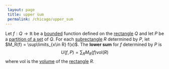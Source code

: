```yaml
---
 layout: page
 title: upper sum
 permalink: /chicago/upper_sum
---
```

Let $f: Q\to \mathbb R$ be a [bounded](https://mathgloss.github.io/MathGloss/bounded) function defined on the [rectangle](https://mathgloss.github.io/MathGloss/rectangle) $Q$ and let $P$ be a [partition of a set](https://mathgloss.github.io/MathGloss/partition_of_a_set) of $Q$. For each [subrectangle](https://mathgloss.github.io/MathGloss/subrectangle) $R$ determined by $P$, let $M_R(f) = \sup\limits_{x\in R} f(x)$. The **lower sum** for $f$ determined by $P$ is $$U(f,P) = \sum_{R} M_R(f)\text{vol}(R)$$ where $\text{vol}$ is the [volume](https://mathgloss.github.io/MathGloss/volume) of the [rectangle](https://mathgloss.github.io/MathGloss/rectangle) $R$.